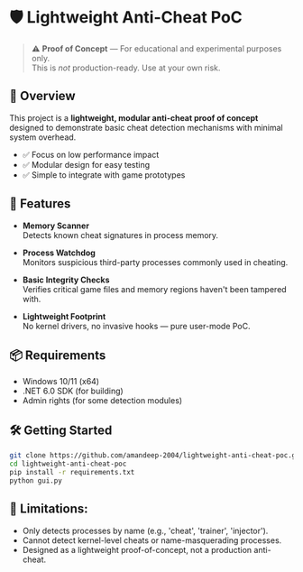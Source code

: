 # 🛡️ Lightweight Anti-Cheat PoC

> ⚠️ **Proof of Concept** — For educational and experimental purposes only.  
> This is *not* production-ready. Use at your own risk.

## 🚀 Overview
This project is a **lightweight, modular anti-cheat proof of concept** designed to demonstrate basic cheat detection mechanisms with minimal system overhead.

- ✅ Focus on low performance impact  
- ✅ Modular design for easy testing  
- ✅ Simple to integrate with game prototypes  

## 🎯 Features
- **Memory Scanner**  
  Detects known cheat signatures in process memory.

- **Process Watchdog**  
  Monitors suspicious third-party processes commonly used in cheating.

- **Basic Integrity Checks**  
  Verifies critical game files and memory regions haven't been tampered with.

- **Lightweight Footprint**  
  No kernel drivers, no invasive hooks — pure user-mode PoC.

## 📦 Requirements
- Windows 10/11 (x64)  
- .NET 6.0 SDK (for building)  
- Admin rights (for some detection modules)

## 🛠️ Getting Started

```bash
git clone https://github.com/amandeep-2004/lightweight-anti-cheat-poc.git
cd lightweight-anti-cheat-poc
pip install -r requirements.txt
python gui.py
```
## 🚧 Limitations:
- Only detects processes by name (e.g., 'cheat', 'trainer', 'injector').
- Cannot detect kernel-level cheats or name-masquerading processes.
- Designed as a lightweight proof-of-concept, not a production anti-cheat.


